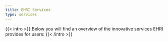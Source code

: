 ```yaml
---
title: EHRI Services
type: services
---
```


{{< intro >}}
Below you will find an overview of the innovative services EHRI provides for users:
{{< /intro >}}

